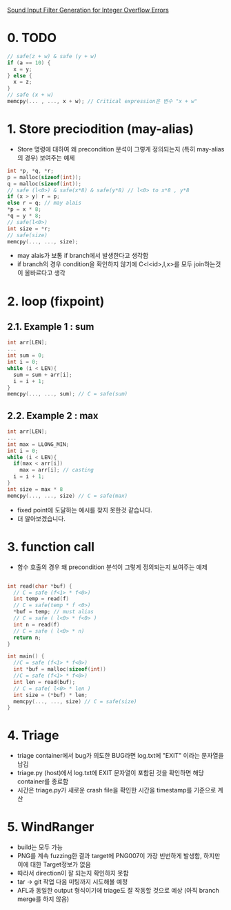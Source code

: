 [Sound Input Filter Generation for Integer Overflow Errors](https://www.cs.toronto.edu/~fanl/papers/sift-popl14.pdf)

# 0. TODO

```c
// safe(z + w) & safe (y + w)
if (a == 10) { 
  x = y;
} else { 
  x = z;
}
// safe (x + w)
memcpy(... , ..., x + w); // Critical expression은 변수 "x + w"
```
# 1. Store preciodition (may-alias)

- Store 명령에 대하여  왜 precondition 분석이 그렇게 정의되는지 (특히 may-alias의 경우) 보여주는 예제
``` c
int *p, *q, *r;
p = malloc(sizeof(int));
q = malloc(sizeof(int));
// safe (l<0>) & safe(x*8) & safe(y*8) // l<0> to x*8 , y*8 
if (x > y) r = p;
else r = q; // may alais
*p = x * 8; 
*q = y * 8;
// safe(l<0>)
int size = *r;
// safe(size)
memcpy(..., ..., size);
```
- may alais가 보통 if branch에서 발생한다고 생각함
- if branch의 경우 condition을 확인하지 않기에 C<l\<id>,l,x>를 모두 join하는것이 올바르다고 생각
# 2. loop (fixpoint)

## 2.1. Example 1 : sum
``` c
int arr[LEN];
...
int sum = 0;
int i = 0;
while (i < LEN){
  sum = sum + arr[i];
  i = i + 1;
}
memcpy(..., ..., sum); // C = safe(sum)
``` 

## 2.2. Example 2 : max
``` c
int arr[LEN];
...
int max = LLONG_MIN;
int i = 0;
while (i < LEN){
  if(max < arr[i]) 
    max = arr[i]; // casting
  i = i + 1;
}
int size = max * 8
memcpy(..., ..., size) // C = safe(max)
```

- fixed point에 도달하는 예시를 찾지 못한것 같습니다.
- 더 알아보겠습니다.
# 3. function call
- 함수 호출의 경우 왜 precondition 분석이 그렇게 정의되는지 보여주는 예제
``` c

int read(char *buf) {
  // C = safe (f<1> * f<0>)
  int temp = read(f)
  // C = safe(temp * f <0>)
  *buf = temp; // must alias
  // C = safe ( l<0> * f<0> )
  int n = read(f)
  // C = safe ( l<0> * n)
  return n;
}

int main() {
  //C = safe (f<1> * f<0>)
  int *buf = malloc(sizeof(int))
  //C = safe (f<1> * f<0>)
  int len = read(buf); 
  // C = safe( l<0> * len )
  int size = (*buf) * len;
  memcpy(..., ..., size) // C = safe(size)
}

```

# 4. Triage
- triage container에서 bug가 의도한 BUG라면 log.txt에 "EXIT" 이라는 문자열을 남김
- triage.py (host)에서 log.txt에 EXIT 문자열이 포함된 것을 확인하면 해당 container를 종료함
- 시간은 triage.py가 새로운 crash file을 확인한 시간을 timestamp를 기준으로 계산

# 5. WindRanger
- build는 모두 가능
- PNG를 계속 fuzzing한 결과 target에 PNG007이 가장 빈번하게 발생함, 하지만 이에 대한 Target정보가 없음
- 따라서 direction이 잘 되는지 확인하지 못함
- tar -> git 작업 다음 미팅까지 시도해볼 예정
- AFL과 동일한 output 형식이기에 triage도 잘 작동할 것으로 예상 (아직 branch merge를 하지 않음)
